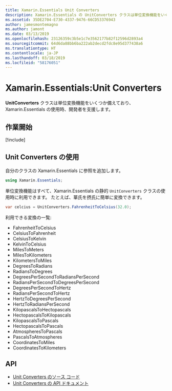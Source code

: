 ```yaml
---
title: Xamarin.Essentials Unit Converters
description: Xamarin.Essentials の UnitConverters クラスは単位変換機能をいくつか備えており、Xamarin.Essentials の使用時、開発者を支援します。
ms.assetid: 35DE2704-E730-4337-9476-66CD53376943
author: jamesmontemagno
ms.author: jamont
ms.date: 03/13/2019
ms.openlocfilehash: 23126359c3b5e1c7e3562177b82f12596d2893a4
ms.sourcegitcommit: 64d6da88bb6ba222ab2decd2fdc8e95d377438a6
ms.translationtype: HT
ms.contentlocale: ja-JP
ms.lasthandoff: 03/18/2019
ms.locfileid: "58176051"
---
```

# <a name="xamarinessentials-unit-converters"></a>Xamarin.Essentials:Unit Converters

**UnitConverters** クラスは単位変換機能をいくつか備えており、Xamarin.Essentials の使用時、開発者を支援します。

## <a name="get-started"></a>作業開始

[!include[](~/essentials/includes/get-started.md)]

## <a name="using-unit-converters"></a>Unit Converters の使用

自分のクラスの Xamarin.Essentials に参照を追加します。

```csharp
using Xamarin.Essentials;
```

単位変換機能はすべて、Xamarin.Essentials の静的 `UnitConverters` クラスの使用時に利用できます。 たとえば、華氏を摂氏に簡単に変換できます。

```csharp
var celcius = UnitConverters.FahrenheitToCelsius(32.0);
```

利用できる変換の一覧:

* FahrenheitToCelsius
* CelsiusToFahrenheit
* CelsiusToKelvin
* KelvinToCelsius
* MilesToMeters
* MilesToKilometers
* KilometersToMiles
* DegreesToRadians
* RadiansToDegrees
* DegreesPerSecondToRadiansPerSecond
* RadiansPerSecondToDegreesPerSecond
* DegreesPerSecondToHertz
* RadiansPerSecondToHertz
* HertzToDegreesPerSecond
* HertzToRadiansPerSecond
* KilopascalsToHectopascals
* HectopascalsToKilopascals
* KilopascalsToPascals
* HectopascalsToPascals
* AtmospheresToPascals
* PascalsToAtmospheres
* CoordinatesToMiles
* CoordinatesToKilometers

## <a name="api"></a>API

- [Unit Converters のソース コード](https://github.com/xamarin/Essentials/tree/master/Xamarin.Essentials/Types/UnitConverters.shared.cs)
- [Unit Converters の API ドキュメント](xref:Xamarin.Essentials.UnitConverters)
